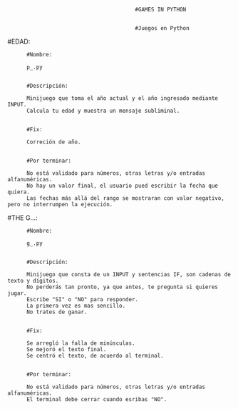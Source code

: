                                           
                                          
                                            #GAMES IN PYTHON


                                            #Juegos en Python


#EDAD:


          #Nombre:
          
          p_.py
          
          
          #Descripción:

          Minijuego que toma el año actual y el año ingresado mediante INPUT.
          Calcula tu edad y muestra un mensaje subliminal.
          
          
          #Fix:
          
          Correción de año.
          
          
          #Por terminar:
          
          No está validado para números, otras letras y/o entradas alfanuméricas.
          No hay un valor final, el usuario pued escribir la fecha que quiera.
          Las fechas más allá del rango se mostraran con valor negativo, pero no interrumpen la ejecución.
          

#THE G...:


          #Nombre:
          
          g_.py
          
          
          #Descripción:

          Minijuego que consta de un INPUT y sentencias IF, son cadenas de texto y dígitos.
          No perderás tan pronto, ya que antes, te pregunta si quieres jugar.
          Escribe "SI" o "NO" para responder.
          La primera vez es mas sencillo.
          No trates de ganar.


          #Fix:
          
          Se arregló la falla de minúsculas.
          Se mejoró el texto final.
          Se centró el texto, de acuerdo al terminal.
          
          
          #Por terminar:
          
          No está validado para números, otras letras y/o entradas alfanuméricas.
          El terminal debe cerrar cuando esribas "NO".

